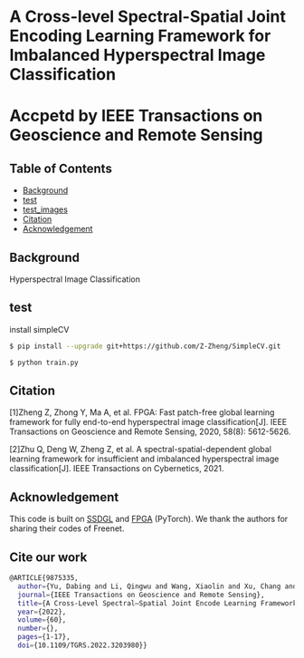 # A Cross-level Spectral-Spatial Joint Encoding Learning Framework for Imbalanced Hyperspectral Image Classification 

# Accpetd by IEEE Transactions on Geoscience and Remote Sensing


## Table of Contents 

- [Background](#background)
- [test](#test)
- [test_images](#test_images)
- [Citation](#Citation)
- [Acknowledgement](#Acknowledgement)

## Background

Hyperspectral Image Classification

## test
install simpleCV

```sh
$ pip install --upgrade git+https://github.com/Z-Zheng/SimpleCV.git
```

```sh
$ python train.py
```




## Citation

[1]Zheng Z, Zhong Y, Ma A, et al. FPGA: Fast patch-free global learning framework for fully end-to-end hyperspectral image classification[J]. 
IEEE Transactions on Geoscience and Remote Sensing, 2020, 58(8): 5612-5626.

[2]Zhu Q, Deng W, Zheng Z, et al. A spectral-spatial-dependent global learning framework for insufficient and imbalanced hyperspectral image classification[J]. 
IEEE Transactions on Cybernetics, 2021.




## Acknowledgement
 
This code is built on [SSDGL](https://github.com/dengweihuan/SSDGL "悬停显示") and [FPGA]( https://github.com/Z-Zheng/FreeNet "悬停显示") (PyTorch). We thank the authors for sharing their codes of Freenet.

## Cite our work

```sh
@ARTICLE{9875335,
  author={Yu, Dabing and Li, Qingwu and Wang, Xiaolin and Xu, Chang and Zhou, Yaqin},
  journal={IEEE Transactions on Geoscience and Remote Sensing}, 
  title={A Cross-Level Spectral–Spatial Joint Encode Learning Framework for Imbalanced Hyperspectral Image Classification}, 
  year={2022},
  volume={60},
  number={},
  pages={1-17},
  doi={10.1109/TGRS.2022.3203980}}
```

